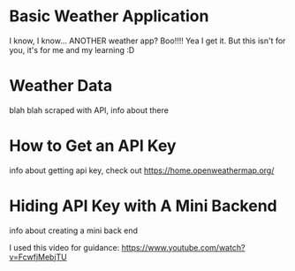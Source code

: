 # Basic Weather Application

I know, I know... ANOTHER weather app? Boo!!!! Yea I get it. But this isn't for you, it's for me and my learning :D

# Weather Data

blah blah scraped with API, info about there

# How to Get an API Key

info about getting api key, check out https://home.openweathermap.org/

# Hiding API Key with A Mini Backend

info about creating a mini back end

I used this video for guidance: https://www.youtube.com/watch?v=FcwfjMebjTU

